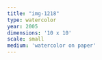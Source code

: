 ```yaml
---
title: "img-1218"
type: watercolor
year: 2005
dimensions: '10 x 10'
scale: small
medium: 'watercolor on paper'
---
```

